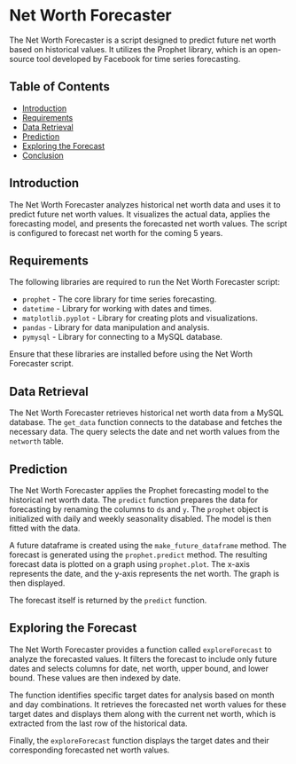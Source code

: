 # Net Worth Forecaster

The Net Worth Forecaster is a script designed to predict future net worth based on historical values. It utilizes the Prophet library, which is an open-source tool developed by Facebook for time series forecasting.

## Table of Contents
- [Introduction](#introduction)
- [Requirements](#requirements)
- [Data Retrieval](#data-retrieval)
- [Prediction](#prediction)
- [Exploring the Forecast](#exploring-the-forecast)
- [Conclusion](#conclusion)

## Introduction

The Net Worth Forecaster analyzes historical net worth data and uses it to predict future net worth values. It visualizes the actual data, applies the forecasting model, and presents the forecasted net worth values. The script is configured to forecast net worth for the coming 5 years.

## Requirements

The following libraries are required to run the Net Worth Forecaster script:
- `prophet` - The core library for time series forecasting.
- `datetime` - Library for working with dates and times.
- `matplotlib.pyplot` - Library for creating plots and visualizations.
- `pandas` - Library for data manipulation and analysis.
- `pymysql` - Library for connecting to a MySQL database.

Ensure that these libraries are installed before using the Net Worth Forecaster script.

## Data Retrieval

The Net Worth Forecaster retrieves historical net worth data from a MySQL database. The `get_data` function connects to the database and fetches the necessary data. The query selects the date and net worth values from the `networth` table.

## Prediction

The Net Worth Forecaster applies the Prophet forecasting model to the historical net worth data. The `predict` function prepares the data for forecasting by renaming the columns to `ds` and `y`. The `prophet` object is initialized with daily and weekly seasonality disabled. The model is then fitted with the data.

A future dataframe is created using the `make_future_dataframe` method. The forecast is generated using the `prophet.predict` method. The resulting forecast data is plotted on a graph using `prophet.plot`. The x-axis represents the date, and the y-axis represents the net worth. The graph is then displayed.

The forecast itself is returned by the `predict` function.

## Exploring the Forecast

The Net Worth Forecaster provides a function called `exploreForecast` to analyze the forecasted values. It filters the forecast to include only future dates and selects columns for date, net worth, upper bound, and lower bound. These values are then indexed by date.

The function identifies specific target dates for analysis based on month and day combinations. It retrieves the forecasted net worth values for these target dates and displays them along with the current net worth, which is extracted from the last row of the historical data.

Finally, the `exploreForecast` function displays the target dates and their corresponding forecasted net worth values.
